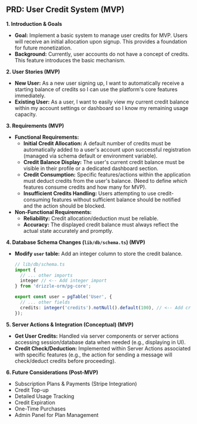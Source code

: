## PRD: User Credit System (MVP)

**1. Introduction & Goals**

*   **Goal:** Implement a basic system to manage user credits for MVP. Users will receive an initial allocation upon signup. This provides a foundation for future monetization.
*   **Background:** Currently, user accounts do not have a concept of credits. This feature introduces the basic mechanism.

**2. User Stories (MVP)**

*   **New User:** As a new user signing up, I want to automatically receive a starting balance of credits so I can use the platform's core features immediately.
*   **Existing User:** As a user, I want to easily view my current credit balance within my account settings or dashboard so I know my remaining usage capacity.

**3. Requirements (MVP)**

*   **Functional Requirements:**
    *   **Initial Credit Allocation:** A default number of credits must be automatically added to a user's account upon successful registration (managed via schema default or environment variable).
    *   **Credit Balance Display:** The user's current credit balance must be visible in their profile or a dedicated dashboard section.
    *   **Credit Consumption:** Specific features/actions within the application must deduct credits from the user's balance. (Need to define *which* features consume credits and how many for MVP).
    *   **Insufficient Credits Handling:** Users attempting to use credit-consuming features without sufficient balance should be notified and the action should be blocked.
*   **Non-Functional Requirements:**
    *   **Reliability:** Credit allocation/deduction must be reliable.
    *   **Accuracy:** The displayed credit balance must always reflect the actual state accurately and promptly.

**4. Database Schema Changes (`lib/db/schema.ts`) (MVP)**

*   **Modify `user` table:** Add an integer column to store the credit balance.
    ```typescript
    // lib/db/schema.ts
    import {
      // ... other imports
      integer // <-- Add integer import
    } from 'drizzle-orm/pg-core';

    export const user = pgTable('User', {
      // ... other fields
      credits: integer('credits').notNull().default(100), // <-- Add credits column, default e.g. 100
    });
    ```

**5. Server Actions & Integration (Conceptual) (MVP)**

*   **Get User Credits:** Handled via server components or server actions accessing session/database data when needed (e.g., displaying in UI).
*   **Credit Check/Deduction:** Implemented within Server Actions associated with specific features (e.g., the action for sending a message will check/deduct credits before proceeding).

**6. Future Considerations (Post-MVP)**

*   Subscription Plans & Payments (Stripe Integration)
*   Credit Top-up
*   Detailed Usage Tracking
*   Credit Expiration
*   One-Time Purchases
*   Admin Panel for Plan Management 